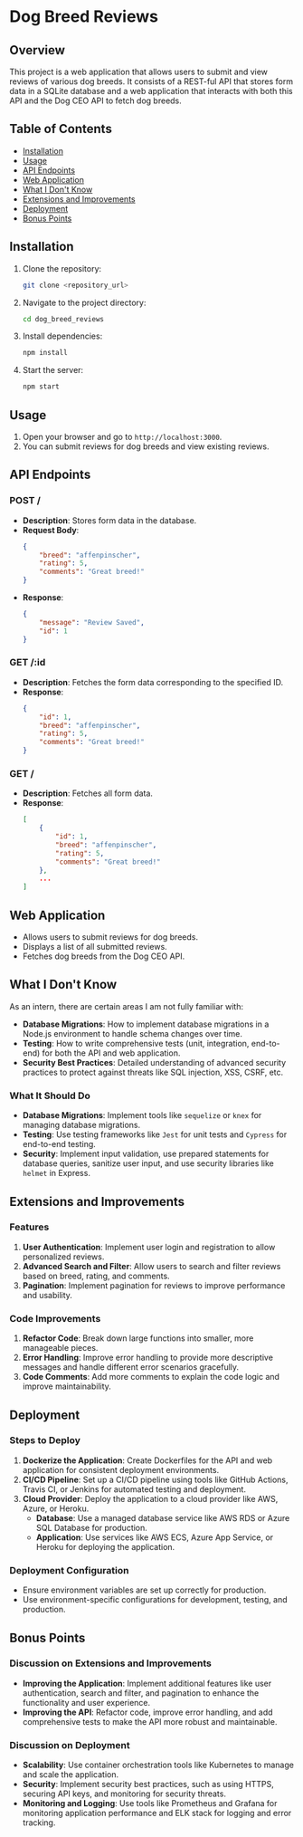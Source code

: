 # Dog Breed Reviews

## Overview
This project is a web application that allows users to submit and view reviews of various dog breeds. It consists of a REST-ful API that stores form data in a SQLite database and a web application that interacts with both this API and the Dog CEO API to fetch dog breeds.

## Table of Contents
- [Installation](#installation)
- [Usage](#usage)
- [API Endpoints](#api-endpoints)
- [Web Application](#web-application)
- [What I Don't Know](#what-i-dont-know)
- [Extensions and Improvements](#extensions-and-improvements)
- [Deployment](#deployment)
- [Bonus Points](#bonus-points)

## Installation
1. Clone the repository:
    ```bash
    git clone <repository_url>
    ```
2. Navigate to the project directory:
    ```bash
    cd dog_breed_reviews
    ```
3. Install dependencies:
    ```bash
    npm install
    ```
4. Start the server:
    ```bash
    npm start
    ```

## Usage
1. Open your browser and go to `http://localhost:3000`.
2. You can submit reviews for dog breeds and view existing reviews.

## API Endpoints
### POST /
- **Description**: Stores form data in the database.
- **Request Body**:
    ```json
    {
        "breed": "affenpinscher",
        "rating": 5,
        "comments": "Great breed!"
    }
    ```
- **Response**:
    ```json
    {
        "message": "Review Saved",
        "id": 1
    }
    ```

### GET /:id
- **Description**: Fetches the form data corresponding to the specified ID.
- **Response**:
    ```json
    {
        "id": 1,
        "breed": "affenpinscher",
        "rating": 5,
        "comments": "Great breed!"
    }
    ```

### GET /
- **Description**: Fetches all form data.
- **Response**:
    ```json
    [
        {
            "id": 1,
            "breed": "affenpinscher",
            "rating": 5,
            "comments": "Great breed!"
        },
        ...
    ]
    ```

## Web Application
- Allows users to submit reviews for dog breeds.
- Displays a list of all submitted reviews.
- Fetches dog breeds from the Dog CEO API.

## What I Don't Know
As an intern, there are certain areas I am not fully familiar with:
- **Database Migrations**: How to implement database migrations in a Node.js environment to handle schema changes over time.
- **Testing**: How to write comprehensive tests (unit, integration, end-to-end) for both the API and web application.
- **Security Best Practices**: Detailed understanding of advanced security practices to protect against threats like SQL injection, XSS, CSRF, etc.

### What It Should Do
- **Database Migrations**: Implement tools like `sequelize` or `knex` for managing database migrations.
- **Testing**: Use testing frameworks like `Jest` for unit tests and `Cypress` for end-to-end testing.
- **Security**: Implement input validation, use prepared statements for database queries, sanitize user input, and use security libraries like `helmet` in Express.

## Extensions and Improvements
### Features
1. **User Authentication**: Implement user login and registration to allow personalized reviews.
2. **Advanced Search and Filter**: Allow users to search and filter reviews based on breed, rating, and comments.
3. **Pagination**: Implement pagination for reviews to improve performance and usability.

### Code Improvements
1. **Refactor Code**: Break down large functions into smaller, more manageable pieces.
2. **Error Handling**: Improve error handling to provide more descriptive messages and handle different error scenarios gracefully.
3. **Code Comments**: Add more comments to explain the code logic and improve maintainability.

## Deployment
### Steps to Deploy
1. **Dockerize the Application**: Create Dockerfiles for the API and web application for consistent deployment environments.
2. **CI/CD Pipeline**: Set up a CI/CD pipeline using tools like GitHub Actions, Travis CI, or Jenkins for automated testing and deployment.
3. **Cloud Provider**: Deploy the application to a cloud provider like AWS, Azure, or Heroku.
    - **Database**: Use a managed database service like AWS RDS or Azure SQL Database for production.
    - **Application**: Use services like AWS ECS, Azure App Service, or Heroku for deploying the application.

### Deployment Configuration
- Ensure environment variables are set up correctly for production.
- Use environment-specific configurations for development, testing, and production.

## Bonus Points
### Discussion on Extensions and Improvements
- **Improving the Application**: Implement additional features like user authentication, search and filter, and pagination to enhance the functionality and user experience.
- **Improving the API**: Refactor code, improve error handling, and add comprehensive tests to make the API more robust and maintainable.

### Discussion on Deployment
- **Scalability**: Use container orchestration tools like Kubernetes to manage and scale the application.
- **Security**: Implement security best practices, such as using HTTPS, securing API keys, and monitoring for security threats.
- **Monitoring and Logging**: Use tools like Prometheus and Grafana for monitoring application performance and ELK stack for logging and error tracking.